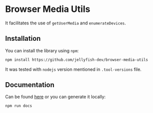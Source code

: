 # Browser Media Utils

It facilitates the use of `getUserMedia` and `enumerateDevices`.

## Installation

You can install the library using `npm`:

```bash
npm install https://github.com/jellyfish-dev/browser-media-utils
```

It was tested with `nodejs` version mentioned in `.tool-versions` file.

## Documentation

Can be found [here](https://jellyfish-dev.github.io/browser-media-utils/) or you can generate it locally:

```bash
npm run docs
```
